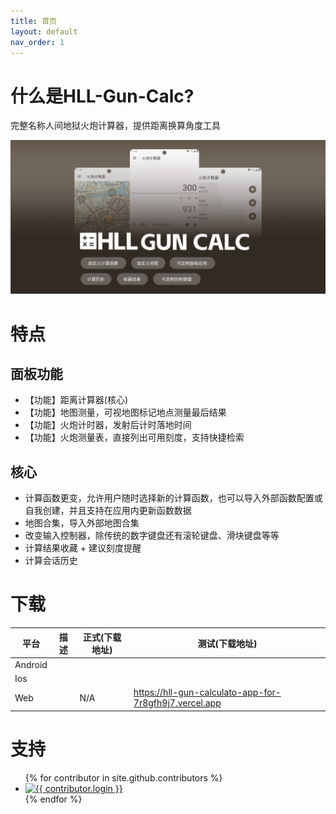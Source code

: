 ```yaml
---
title: 首页
layout: default
nav_order: 1
---
```


# 什么是HLL-Gun-Calc?

完整名称人间地狱火炮计算器，提供距离换算角度工具

![](assets/images/banner.png)

# 特点

## 面板功能

- 【功能】距离计算器(核心)
- 【功能】地图测量，可视地图标记地点测量最后结果
- 【功能】火炮计时器，发射后计时落地时间
- 【功能】火炮测量表，直接列出可用刻度，支持快捷检索

## 核心

- 计算函数更变，允许用户随时选择新的计算函数，也可以导入外部函数配置或自我创建，并且支持在应用内更新函数数据
- 地图合集，导入外部地图合集
- 改变输入控制器，除传统的数字键盘还有滚轮键盘、滑块键盘等等
- 计算结果收藏 + 建议刻度提醒
- 计算会话历史

# 下载

| 平台      | 描述 | 正式(下载地址) | 测试(下载地址)                                               |
|---------|----|----------|--------------------------------------------------------|
| Android |    |          |                                                        |
| Ios     |    |          |                                                        |
| Web     |    | N/A      | https://hll-gun-calculato-app-for-7r8gfh9j7.vercel.app |


# 支持
<ul class="list-style-none">
{% for contributor in site.github.contributors %}
  <li class="d-inline-block mr-1">
     <a href="{{ contributor.html_url }}"><img src="{{ contributor.avatar_url }}" width="32" height="32" alt="{{ contributor.login }}"></a>
  </li>
{% endfor %}
</ul>